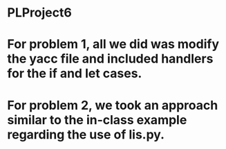 # PLProject6

# For problem 1, all we did was modify the yacc file and included handlers for the if and let cases.
# For problem 2, we took an approach similar to the in-class example regarding the use of lis.py.
